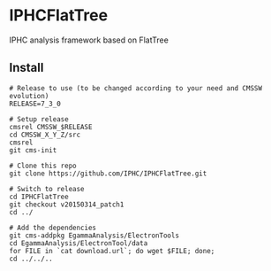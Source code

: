 IPHCFlatTree
============

IPHC analysis framework based on FlatTree

Install
-------

```
# Release to use (to be changed according to your need and CMSSW evolution)
RELEASE=7_3_0

# Setup release
cmsrel CMSSW_$RELEASE
cd CMSSW_X_Y_Z/src
cmsrel
git cms-init

# Clone this repo
git clone https://github.com/IPHC/IPHCFlatTree.git

# Switch to release
cd IPHCFlatTree
git checkout v20150314_patch1
cd ../

# Add the dependencies
git cms-addpkg EgammaAnalysis/ElectronTools
cd EgammaAnalysis/ElectronTool/data
for FILE in `cat download.url`; do wget $FILE; done;
cd ../../..
```
